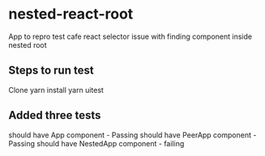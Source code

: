 # nested-react-root
App to repro test cafe react selector issue with finding  component inside nested root

## Steps to run test
Clone 
yarn install
yarn uitest

## Added three tests 
should have App component - Passing
should have  PeerApp component - Passing
should have  NestedApp component - failing

